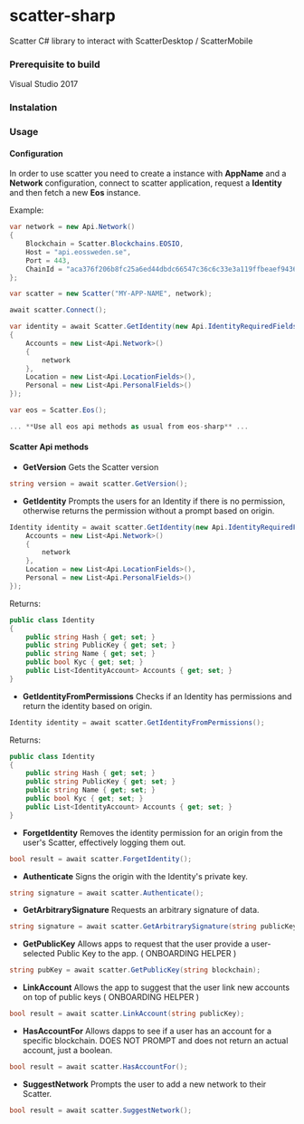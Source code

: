 # scatter-sharp
Scatter C# library to interact with ScatterDesktop / ScatterMobile

### Prerequisite to build

Visual Studio 2017 

### Instalation


### Usage

#### Configuration

In order to use scatter you need to create a instance with **AppName** and a **Network** configuration, connect to scatter application, request a **Identity** and then fetch a new **Eos** instance.

Example:

```csharp
var network = new Api.Network()
{
    Blockchain = Scatter.Blockchains.EOSIO,
    Host = "api.eossweden.se",
    Port = 443,
    ChainId = "aca376f206b8fc25a6ed44dbdc66547c36c6c33e3a119ffbeaef943642f0e906"
};

var scatter = new Scatter("MY-APP-NAME", network);

await scatter.Connect();

var identity = await Scatter.GetIdentity(new Api.IdentityRequiredFields()
{
    Accounts = new List<Api.Network>()
    {
        network
    },
    Location = new List<Api.LocationFields>(),
    Personal = new List<Api.PersonalFields>()
});

var eos = Scatter.Eos();

... **Use all eos api methods as usual from eos-sharp** ...
```

#### Scatter Api methods

- **GetVersion**
Gets the Scatter version
```csharp
string version = await scatter.GetVersion();
```

- **GetIdentity**
Prompts the users for an Identity if there is no permission, otherwise returns the permission without a prompt based on origin.
```csharp
Identity identity = await scatter.GetIdentity(new Api.IdentityRequiredFields() {
    Accounts = new List<Api.Network>()
    {
        network
    },
    Location = new List<Api.LocationFields>(),
    Personal = new List<Api.PersonalFields>()
});
```
Returns:
```csharp
public class Identity
{
    public string Hash { get; set; }
    public string PublicKey { get; set; }
    public string Name { get; set; }
    public bool Kyc { get; set; }
    public List<IdentityAccount> Accounts { get; set; }
}
```

- **GetIdentityFromPermissions**
Checks if an Identity has permissions and return the identity based on origin.
```csharp
Identity identity = await scatter.GetIdentityFromPermissions();
```
Returns:
```csharp
public class Identity
{
    public string Hash { get; set; }
    public string PublicKey { get; set; }
    public string Name { get; set; }
    public bool Kyc { get; set; }
    public List<IdentityAccount> Accounts { get; set; }
}
```

- **ForgetIdentity**
Removes the identity permission for an origin from the user's Scatter, effectively logging them out.
```csharp
bool result = await scatter.ForgetIdentity();
```

- **Authenticate**
Signs the origin with the Identity's private key.
```csharp
string signature = await scatter.Authenticate();
```

- **GetArbitrarySignature**
Requests an arbitrary signature of data.
```csharp
string signature = await scatter.GetArbitrarySignature(string publicKey, string data, string whatfor = "", bool isHash = false);
```

- **GetPublicKey**
Allows apps to request that the user provide a user-selected Public Key to the app. ( ONBOARDING HELPER )
```csharp
string pubKey = await scatter.GetPublicKey(string blockchain);
```

- **LinkAccount**
Allows the app to suggest that the user link new accounts on top of public keys ( ONBOARDING HELPER )
```csharp
bool result = await scatter.LinkAccount(string publicKey);
```

- **HasAccountFor**
Allows dapps to see if a user has an account for a specific blockchain. DOES NOT PROMPT and does not return an actual account, just a boolean.
```csharp
bool result = await scatter.HasAccountFor();
```

- **SuggestNetwork**
Prompts the user to add a new network to their Scatter.
```csharp
bool result = await scatter.SuggestNetwork();
```







